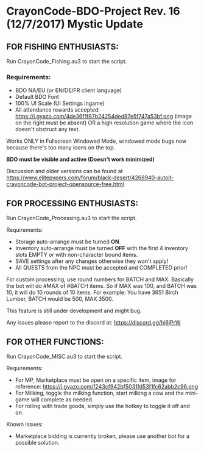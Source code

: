 # CrayonCode-BDO-Project Rev. 16 (12/7/2017) Mystic Update

## FOR FISHING ENTHUSIASTS:

Run CrayonCode_Fishing.au3 to start the script.

### Requirements:
* BDO NA/EU (or EN/DE/FR client language)
* Default BDO Font
* 100% UI Scale (UI Settings ingame)
* All attendance rewards accepted: https://i.gyazo.com/4de36f1f87b24254ded87e5f747a53bf.png (image on the right must be absent) OR a high resolution game where the icon doesn't obstruct any text.

Works ONLY in Fullscreen Windowed Mode, windowed mode bugs now because there's too many icons on the top.

**BDO must be visible and active (Doesn't work minimized)**

Discussion and older versions can be found at https://www.elitepvpers.com/forum/black-desert/4268940-autoit-crayoncode-bot-project-opensource-free.html

## FOR PROCESSING ENTHUSIASTS:

Run CrayonCode_Processing.au3 to start the script.

Requirements:
* Storage auto-arrange must be turned **ON**.
* Inventory auto-arrange must be turned **OFF** with the first 4 inventory slots EMPTY or with non-character bound items.
* SAVE settings after any changes otherwise they won't apply!
* All QUESTS from the NPC must be accepted and COMPLETED prior!

For custom processing, use round numbers for BATCH and MAX. Basically the bot will do #MAX of #BATCH items. So if MAX was 100, and BATCH was 10, it will do 10 rounds of 10 items.
For example: You have 3651 Birch Lumber, BATCH would be 500, MAX 3500. 

This feature is still under development and might bug.

Any issues please report to the discord at: https://discord.gg/hj6jPrW

## FOR OTHER FUNCTIONS:

Run CrayonCode_MISC.au3 to start the script.

Requirements:
* For MP, Marketplace must be open on a specific item, image for reference: https://i.gyazo.com/f243cf942bf5031fd53f1fc62abb2c96.png
* For Milking, toggle the milking function, start milking a cow and the mini-game will complete as needed.
* For rolling with trade goods, simply use the hotkey to toggle it off and on.

Known issues:

* Marketplace bidding is currently broken, please use another bot for a possible solution.